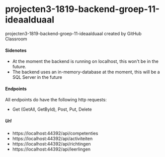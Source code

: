 # projecten3-1819-backend-groep-11-ideaalduaal
projecten3-1819-backend-groep-11-ideaalduaal created by GitHub Classroom

#### Sidenotes
* At the moment the backend is running on localhost, this won't be in the future.
* The backend uses an in-memory-database at the moment, this will be a SQL Server in the future

#### Endpoints
All endpoints do have the following http requests: 
  * Get (GetAll, GetById), Post, Put, Delete 
  
##### Url
* https://localhost:44392/api/competenties
* https://localhost:44392/api/activiteiten
* https://localhost:44392/api/richtingen
* https://localhost:44392/api/leerlingen
